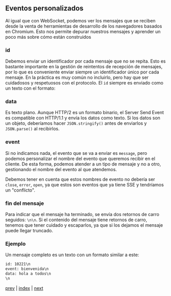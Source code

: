 ## Eventos personalizados

Al igual que con WebSocket, podemos ver los mensajes que se reciben desde la venta de herramientas de desarrollo de
los navegadores basados en Chromium. Esto nos permite depurar nuestros mensajes y aprender un poco más sobre cómo están
construidos

### id

Debemos enviar un identificador por cada mensaje que no se repita. Esto es bastante importante en la gestión
de reintentos de recepción de mensajes, por lo que es conveniente enviar siempre un identificador único por cada
mensaje. En la práctica es muy común no incluirlo, pero hay que ser cuidadosos y respetuosos con el protocolo. El
`id` siempre es enviado como un texto con el formato:

### data

Es texto plano. Aunque HTTP/2 es un formato binario, el Server Send Event es compatible con HTTP/1.1 y envía los datos
como texto. Si los datos son un objeto, deberíamos hacer `JSON.stringify()` antes de enviarlos y `JSON.parse()` al
recibirlos.

### event

Si no indicamos nada, el evento que se va a enviar es `message`, pero podemos personalizar el nombre del evento que
queremos recibir en el cliente. De esta forma, podemos atender a un tipo de mensaje y no a otro, gestionando el nombre
del evento al que atendemos.

Debemos tener en cuenta que estos nombres de evento no debería ser `close`, `error`, `open`, ya que estos son eventos
que ya tiene SSE y tendríamos un "conflicto".

### fin del mensaje

Para indicar que el mensaje ha terminado, se envía dos retornos de carro seguidos: `\n\n`. Si el
contenido del mensaje tiene retornos de carro, tenemos que tener cuidado y escaparlos, ya que si los dejamos el
mensaje puede llegar truncado.

### Ejemplo

Un mensaje completo es un texto con un formato similar a este:

```txt
id: 10221\n
event: bienvenida\n
data: hola a todos\n
\n
```

[prev](CH-07.md) | [index](README.md) | [next](CH-09.md)